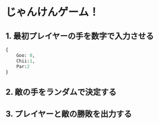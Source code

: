 # じゃんけんゲーム！

## 1. 最初プレイヤーの手を数字で入力させる
```python
{
	Goo: 0,
	Chii:1, 
	Par:2
}
```
## 2. 敵の手をランダムで決定する

## 3. プレイヤーと敵の勝敗を出力する

